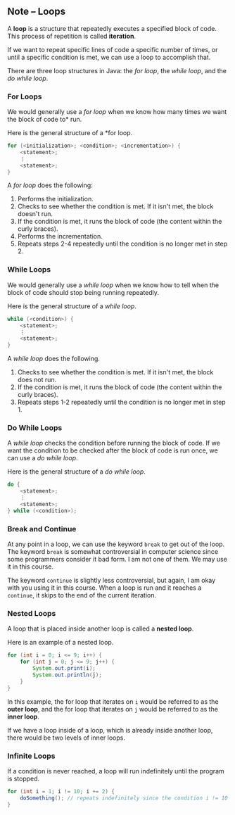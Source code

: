 ## Note – Loops

A **loop** is a structure that repeatedly executes a specified block of code. This process of repetition is called **iteration**. 

If we want to repeat specific lines of code a specific number of times, or until a specific condition is met, we can use a loop to accomplish that.

There are three loop structures in Java: the *for loop*, the *while loop*, and the *do while loop*.

### For Loops

We would generally use a *for loop* when we know how many times we want the block of code to* run.

Here is the general structure of a *for loop.

```java
for (<initialization>; <condition>; <incrementation>) {
    <statement>;
    ⋮
    <statement>;
}
```

A *for loop* does the following:

1. Performs the initialization. 
2. Checks to see whether the condition is met. If it isn't met, the block doesn't run.
3. If the condition is met, it runs the block of code (the content within the curly braces).
4. Performs the incrementation.
5. Repeats steps 2-4 repeatedly until the condition is no longer met in step 2.

### While Loops

We would generally use a *while loop* when we know how to tell when the block of code should stop being running repeatedly.

Here is the general structure of a *while loop*.

```java
while (<condition>) {
    <statement>;
    ⋮
    <statement>;
}
```

A *while loop* does the following.

1. Checks to see whether the condition is met. If it isn't met, the block does not run.
2. If the condition is met, it runs the block of code (the content within the curly braces).
3. Repeats steps 1-2 repeatedly until the condition is no longer met in step 1.


### Do While Loops

A *while loop* checks the condition before running the block of code. If we want the condition to be checked after the block of code is run once, we can use a *do while loop*. 

Here is the general structure of a *do while loop*.

```java
do {
    <statement>;
    ⋮
    <statement>;
} while (<condition>);
```

### Break and Continue

At any point in a loop, we can use the keyword `break` to get out of the loop. The keyword `break` is somewhat controversial in computer science since some programmers consider it bad form. I am not one of them. We may use it in this course.

The keyword `continue` is slightly less controversial, but again, I am okay with you using it in this course. When a loop is run and it reaches a `continue`, it skips to the end of the current iteration.


### Nested Loops

A loop that is placed inside another loop is called a **nested loop**.

Here is an example of a nested loop.

```java
for (int i = 0; i <= 9; i++) {
    for (int j = 0; j <= 9; j++) {
        System.out.print(i);
        System.out.println(j);
    }
}
```

In this example, the for loop that iterates on `i` would be referred to as the **outer loop**, and the for loop that iterates on `j` would be referred to as the **inner loop**.

If we have a loop inside of a loop, which is already inside another loop, there would be two levels of inner loops.

### Infinite Loops

If a condition is never reached, a loop will run indefinitely until the program is stopped.

```java
for (int i = 1; i != 10; i += 2) {
    doSomething(); // repeats indefinitely since the condition i != 10 is never reached
}
```
